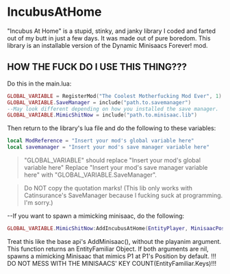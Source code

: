 # IncubusAtHome
"Incubus At Home" is a stupid, stinky, and janky library I coded and farted out of my butt in just a few days. It was made out of pure boredom.
This library is an installable version of the Dynamic Minisaacs Forever! mod.

## HOW THE FUCK DO I USE THIS THING???

Do this in the main.lua:
```lua
GLOBAL_VARIABLE = RegisterMod("The Coolest Motherfucking Mod Ever", 1)
GLOBAL_VARIABLE.SaveManager = include("path.to.savemanager")
--May look different depending on how you installed the save manager.
GLOBAL_VARIABLE.MimicShitNow = include("path.to.minisaac.lib")
```
Then return to the library's lua file and do the following to these variables:

```lua
local ModReference = "Insert your mod's global variable here"
local savemanager = "Insert your mod's save manager variable here"
```

>"GLOBAL_VARIABLE" should replace "Insert your mod's global variable here"
>Replace "Insert your mod's save manager variable here" with "GLOBAL_VARIABLE.SaveManager".

>Do NOT copy the quotation marks!
(This lib only works with Catinsurance's SaveManager because I fucking suck at programming. I'm sorry.)

--If you want to spawn a mimicking minisaac, do the following:

```lua
GLOBAL_VARIABLE.MimicShitNow:AddIncubusAtHome(EntityPlayer, MinisaacPosition)
```
Treat this like the base api's AddMinisaac(), without the playanim argument.
This function returns an EntityFamiliar Object.
If both arguments are nil, spawns a mimicking Minisaac that mimics P1 at P1's Position by default.
!!! DO NOT MESS WITH THE MINISAACS' KEY COUNT(EntityFamiliar.Keys)!!!
